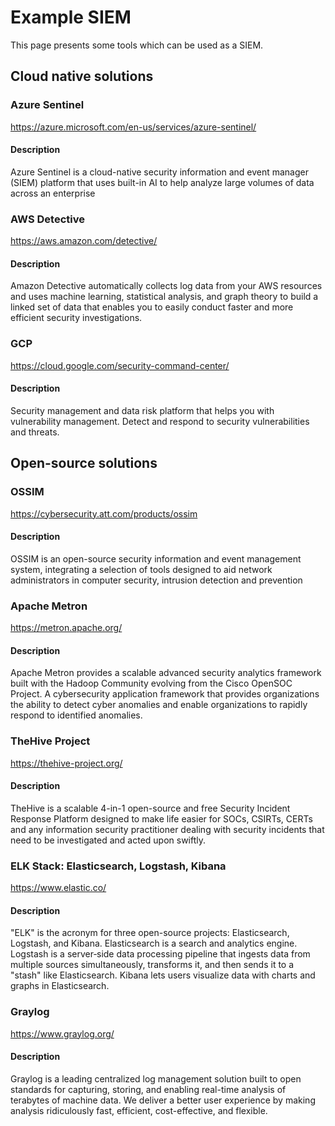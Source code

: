# Example SIEM
This page presents some tools which can be used as a SIEM.

## Cloud native solutions

### Azure Sentinel
https://azure.microsoft.com/en-us/services/azure-sentinel/
#### Description
Azure Sentinel is a cloud-native security information and event manager (SIEM) platform that uses built-in AI to help
analyze large volumes of data across an enterprise

### AWS Detective
https://aws.amazon.com/detective/
#### Description
Amazon Detective automatically collects log data from your AWS resources and uses machine learning, statistical
analysis, and graph theory to build a linked set of data that enables you to easily conduct faster and more efficient
security investigations.

### GCP
https://cloud.google.com/security-command-center/
#### Description
Security management and data risk platform that helps you with vulnerability management. Detect and respond to security
vulnerabilities and threats.

## Open-source solutions

### OSSIM
https://cybersecurity.att.com/products/ossim  
#### Description
OSSIM is an open-source security information and event management system, integrating a selection of tools designed to
aid network administrators in computer security, intrusion detection and prevention

### Apache Metron
https://metron.apache.org/
#### Description
Apache Metron provides a scalable advanced security analytics framework built with the Hadoop Community evolving from
the Cisco OpenSOC Project. A cybersecurity application framework that provides organizations the ability to detect
cyber anomalies and enable organizations to rapidly respond to identified anomalies.

### TheHive Project
https://thehive-project.org/
#### Description
TheHive is a scalable 4-in-1 open-source and free Security Incident Response Platform designed to make life easier for
SOCs, CSIRTs, CERTs and any information security practitioner dealing with security incidents that need to be
investigated and acted upon swiftly.

### ELK Stack: Elasticsearch, Logstash, Kibana
https://www.elastic.co/
#### Description
"ELK" is the acronym for three open-source projects: Elasticsearch, Logstash, and Kibana. Elasticsearch is a search and
analytics engine. Logstash is a server‑side data processing pipeline that ingests data from multiple sources
simultaneously, transforms it, and then sends it to a "stash" like Elasticsearch. Kibana lets users visualize
data with charts and graphs in Elasticsearch.

### Graylog
https://www.graylog.org/
#### Description
Graylog is a leading centralized log management solution built to open standards for capturing, storing, and enabling
real-time analysis of terabytes of machine data. We deliver a better user experience by making analysis ridiculously
fast, efficient, cost-effective, and flexible.